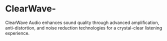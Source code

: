 # ClearWave-
ClearWave Audio enhances sound quality through advanced amplification, anti-distortion, and noise reduction technologies for a crystal-clear listening experience.
